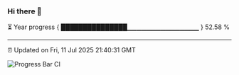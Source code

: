 ### Hi there 👋

⏳ Year progress { ███████████████▁▁▁▁▁▁▁▁▁▁▁▁▁▁▁ } 52.58 %

---

⏰ Updated on Fri, 11 Jul 2025 21:40:31 GMT

![Progress Bar CI](https://github.com/IshwaranRudhara/GIT-ACTION/workflows/Progress%20Bar%20CI/badge.svg)
